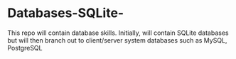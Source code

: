 # Databases-SQLite-
This repo will contain database skills. Initially, will contain SQLite databases but will then branch out to client/server system databases such as MySQL, PostgreSQL
